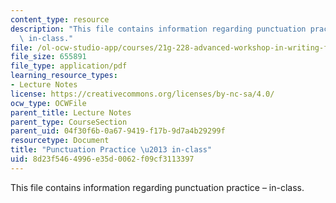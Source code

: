 ```yaml
---
content_type: resource
description: "This file contains information regarding punctuation practice \u2013\
  \ in-class."
file: /ol-ocw-studio-app/courses/21g-228-advanced-workshop-in-writing-for-social-sciences-and-architecture-els-spring-2007/8d23f5464996e35d0062f09cf3113397_MIT21G.228S07_sent_types.pdf
file_size: 655891
file_type: application/pdf
learning_resource_types:
- Lecture Notes
license: https://creativecommons.org/licenses/by-nc-sa/4.0/
ocw_type: OCWFile
parent_title: Lecture Notes
parent_type: CourseSection
parent_uid: 04f30f6b-0a67-9419-f17b-9d7a4b29299f
resourcetype: Document
title: "Punctuation Practice \u2013 in-class"
uid: 8d23f546-4996-e35d-0062-f09cf3113397
---
```

This file contains information regarding punctuation practice – in-class.
